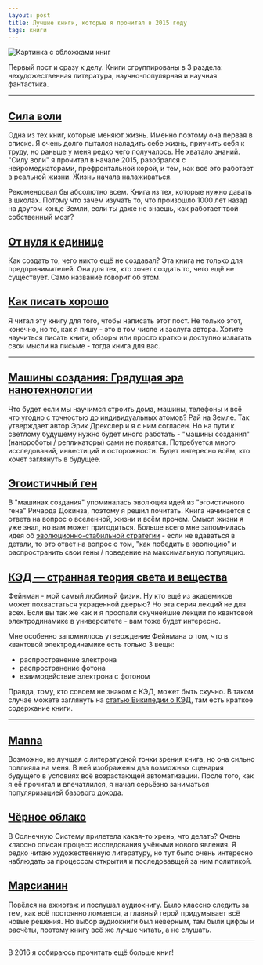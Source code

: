 ```yaml
---
layout: post
title: Лучшие книги, которые я прочитал в 2015 году
tags: книги
---
```


![Картинка с обложками книг](http://i.imgur.com/deiJGJ9.png "Лучшие книги, которые я прочитал в 2015")

Первый пост и сразу к делу. Книги сгруппированы в 3 раздела: нехудожественная литература, научно-популярная и научная фантастика.

---

## [Сила воли](http://www.mann-ivanov-ferber.ru/books/mif/thewillpowerinstinct/)

Одна из тех книг, которые меняют жизнь. Именно поэтому она первая в списке. Я очень долго пытался наладить себе жизнь, приучить себя к труду, но раньше у меня редко чего получалось. Не хватало знаний. "Силу воли" я прочитал в начале 2015, разобрался с нейромедиаторами, префронтальной корой, и тем, как всё это работает в реальной жизни. Жизнь начала налаживаться.

Рекомендовал бы абсолютно всем. Книга из тех, которые нужно давать в школах. Потому что зачем изучать то, что произошло 1000 лет назад на другом конце Земли, если ты даже не знаешь, как работает твой собственный мозг?

## [От нуля к единице](http://www.alpinabook.ru/catalog/temporary/2378472/)

Как создать то, чего никто ещё не создавал? Эта книга не только для предпринимателей. Она для тех, кто хочет создать то, чего ещё не существует. Само название говорит об этом.


## [Как писать хорошо](http://www.alpinabook.ru/catalog/temporary/1186568/)

Я читал эту книгу для того, чтобы написать этот пост. Не только этот, конечно, но то, как я пишу - это в том числе и заслуга автора. Хотите научиться писать книги, обзоры или просто кратко и доступно излагать свои мысли на письме - тогда книга для вас.

---

## [Машины создания: Грядущая эра нанотехнологии](https://ru.wikipedia.org/wiki/%D0%9C%D0%B0%D1%88%D0%B8%D0%BD%D1%8B_%D1%81%D0%BE%D0%B7%D0%B4%D0%B0%D0%BD%D0%B8%D1%8F:_%D0%93%D1%80%D1%8F%D0%B4%D1%83%D1%89%D0%B0%D1%8F_%D1%8D%D1%80%D0%B0_%D0%BD%D0%B0%D0%BD%D0%BE%D1%82%D0%B5%D1%85%D0%BD%D0%BE%D0%BB%D0%BE%D0%B3%D0%B8%D0%B8)

Что будет если мы научимся строить дома, машины, телефоны и всё что угодно с точностью до индивидуальных атомов? Рай на Земле. Так утверждает автор Эрик Дрекслер и я с ним согласен. Но на пути к светлому будущему нужно будет много работать - "машины создания" (нанороботы / репликаторы) сами не появятся. Потребуется много исследований, инвестиций и осторожности. Будет интересно всём, кто хочет заглянуть в будущее.

## [Эгоистичный ген](https://ru.wikipedia.org/wiki/%D0%AD%D0%B3%D0%BE%D0%B8%D1%81%D1%82%D0%B8%D1%87%D0%BD%D1%8B%D0%B9_%D0%B3%D0%B5%D0%BD)

В "машинах создания" упоминалась эволюция идей из "эгоистичного гена" Ричарда Докинза, поэтому я решил почитать. Книга начинается с ответа на вопрос о вселенной, жизни и всём прочем. Смысл жизни я уже знал, но вам может пригодиться. Больше всего мне запомнилась идея об [эволюционно-стабильной стратегии](https://www.youtube.com/watch?v=mUxt--mMjwA) - если не вдаваться в детали, то это ответ на вопрос о том, "как победить в эволюцию" и распространить свои гены / поведение на максимальную популяцию.

## [КЭД — странная теория света и вещества](http://elementy.ru/bookclub/book/369)

Фейнман - мой самый любимый физик. Ну кто ещё из академиков может похвастаться украденной дверью? Но эта серия лекций не для всех. Если вы так же как и я проспали скучнейшие лекции по квантовой электродинамике в университете - вам тоже будет интересно.

Мне особенно запомнилось утверждение Фейнмана о том, что в квантовой электродинамике есть только 3 вещи:

- распространение электрона
- распространение фотона
- взаимодействие электрона с фотоном

Правда, тому, кто совсем не знаком с КЭД, может быть скучно. В таком случае можете заглянуть на [статью Википедии о КЭД](https://en.wikipedia.org/wiki/Quantum_electrodynamics#Feynman.27s_view_of_quantum_electrodynamics), там есть краткое содержание книги.

---

## [Manna](http://www.marshallbrain.com/manna1.htm)

Возможно, не лучшая с литературной точки зрения книга, но она сильно повлияла на меня. В ней изображены два возможных сценария будущего в условиях всё возрастающей автоматизации. После того, как я её прочитал и впечатлился, я начал серьёзно заниматься популяризацией [базового дохода](https://ru.wikipedia.org/wiki/%D0%91%D0%B5%D0%B7%D1%83%D1%81%D0%BB%D0%BE%D0%B2%D0%BD%D1%8B%D0%B9_%D0%BE%D1%81%D0%BD%D0%BE%D0%B2%D0%BD%D0%BE%D0%B9_%D0%B4%D0%BE%D1%85%D0%BE%D0%B4).

## [Чёрное облако](https://ru.wikipedia.org/wiki/%D0%A7%D1%91%D1%80%D0%BD%D0%BE%D0%B5_%D0%BE%D0%B1%D0%BB%D0%B0%D0%BA%D0%BE_(%D1%80%D0%BE%D0%BC%D0%B0%D0%BD))

В Солнечную Систему прилетела какая-то хрень, что делать? Очень классно описан процесс исследования учёными нового явления. Я редко читаю художественную литературу, но тут было очень интересно наблюдать за процессом открытия и последовавщей за ним политикой.

## [Марсианин](https://ru.wikipedia.org/wiki/%D0%9C%D0%B0%D1%80%D1%81%D0%B8%D0%B0%D0%BD%D0%B8%D0%BD_(%D1%80%D0%BE%D0%BC%D0%B0%D0%BD))

Повёлся на ажиотаж и послушал аудиокнигу. Было классно следить за тем, как всё постоянно ломается, а главный герой придумывает всё новые решения. Но выбор аудиокниги был неверным, там были цифры и расчёты, поэтому книгу всё же лучше читать, а не слушать.

---

В 2016 я собираюсь прочитать ещё больше книг!
